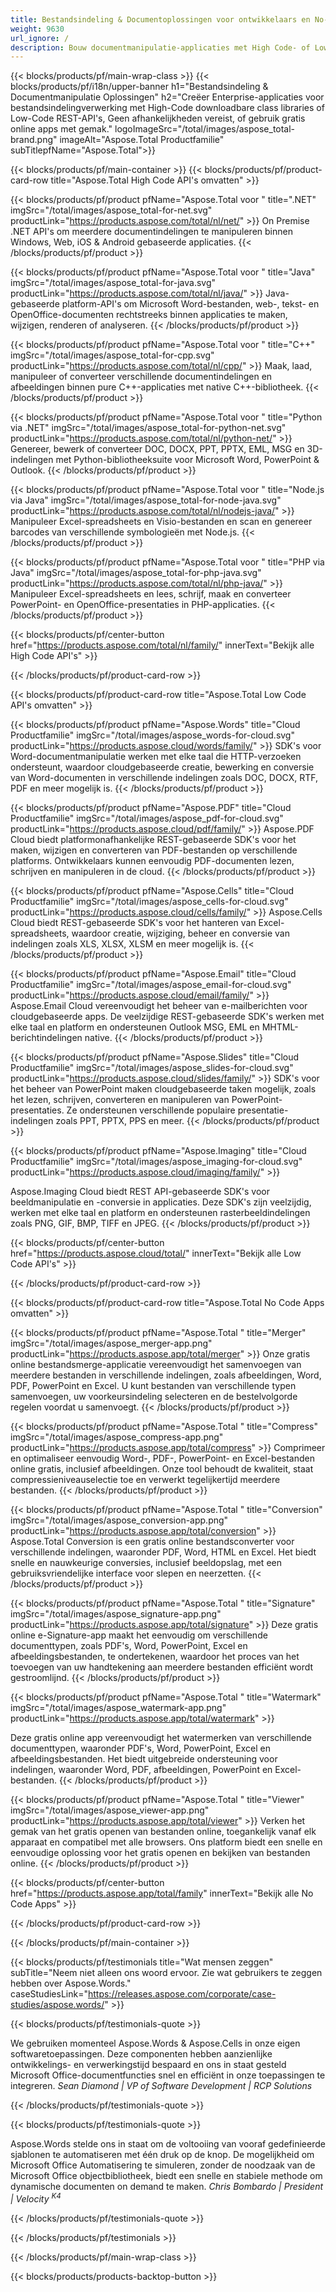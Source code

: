 ```yaml
---
title: Bestandsindeling & Documentoplossingen voor ontwikkelaars en No-Coders 
weight: 9630
url_ignore: /
description: Bouw documentmanipulatie-applicaties met High Code- of Low Code-API's, of gebruik eenvoudig cross-platform apps om 100+ bestandsindelingen te bekijken, vergelijken, inspecteren of converteren.
---
```


{{< blocks/products/pf/main-wrap-class >}}
{{< blocks/products/pf/i18n/upper-banner h1="Bestandsindeling & Documentmanipulatie Oplossingen" h2="Creëer Enterprise-applicaties voor bestandsindelingverwerking met High-Code downloadbare class libraries of Low-Code REST-API's, Geen afhankelijkheden vereist, of gebruik gratis online apps met gemak." logoImageSrc="/total/images/aspose_total-brand.png" imageAlt="Aspose.Total Productfamilie" subTitlepfName="Aspose.Total">}}

{{< blocks/products/pf/main-container >}}
{{< blocks/products/pf/product-card-row title="Aspose.Total High Code API's omvatten" >}}

{{< blocks/products/pf/product pfName="Aspose.Total voor " title=".NET" imgSrc="/total/images/aspose_total-for-net.svg" productLink="https://products.aspose.com/total/nl/net/" >}}
On Premise .NET API's om meerdere documentindelingen te manipuleren binnen Windows, Web, iOS & Android gebaseerde applicaties.
{{< /blocks/products/pf/product >}}

{{< blocks/products/pf/product pfName="Aspose.Total voor " title="Java" imgSrc="/total/images/aspose_total-for-java.svg" productLink="https://products.aspose.com/total/nl/java/" >}}
Java-gebaseerde platform-API's om Microsoft Word-bestanden, web-, tekst- en OpenOffice-documenten rechtstreeks binnen applicaties te maken, wijzigen, renderen of analyseren.
{{< /blocks/products/pf/product >}}

{{< blocks/products/pf/product pfName="Aspose.Total voor " title="C++" imgSrc="/total/images/aspose_total-for-cpp.svg" productLink="https://products.aspose.com/total/nl/cpp/" >}}
Maak, laad, manipuleer of converteer verschillende documentindelingen en afbeeldingen binnen pure C++-applicaties met native C++-bibliotheek.
{{< /blocks/products/pf/product >}}

{{< blocks/products/pf/product pfName="Aspose.Total voor " title="Python via .NET" imgSrc="/total/images/aspose_total-for-python-net.svg" productLink="https://products.aspose.com/total/nl/python-net/" >}}
Genereer, bewerk of converteer DOC, DOCX, PPT, PPTX, EML, MSG en 3D-indelingen met Python-bibliotheeksuite voor Microsoft Word, PowerPoint & Outlook.
{{< /blocks/products/pf/product >}}

{{< blocks/products/pf/product pfName="Aspose.Total voor " title="Node.js via Java" imgSrc="/total/images/aspose_total-for-node-java.svg" productLink="https://products.aspose.com/total/nl/nodejs-java/" >}}
Manipuleer Excel-spreadsheets en Visio-bestanden en scan en genereer barcodes van verschillende symbologieën met Node.js.
{{< /blocks/products/pf/product >}}

{{< blocks/products/pf/product pfName="Aspose.Total voor " title="PHP via Java" imgSrc="/total/images/aspose_total-for-php-java.svg" productLink="https://products.aspose.com/total/nl/php-java/" >}}
Manipuleer Excel-spreadsheets en lees, schrijf, maak en converteer PowerPoint- en OpenOffice-presentaties in PHP-applicaties.
{{< /blocks/products/pf/product >}}

{{< blocks/products/pf/center-button href="https://products.aspose.com/total/nl/family/" innerText="Bekijk alle High Code API's" >}}

{{< /blocks/products/pf/product-card-row >}}

{{< blocks/products/pf/product-card-row title="Aspose.Total Low Code API's omvatten" >}}

{{< blocks/products/pf/product pfName="Aspose.Words" title="Cloud Productfamilie" imgSrc="/total/images/aspose_words-for-cloud.svg" productLink="https://products.aspose.cloud/words/family/" >}}
SDK's voor Word-documentmanipulatie werken met elke taal die HTTP-verzoeken ondersteunt, waardoor cloudgebaseerde creatie, bewerking en conversie van Word-documenten in verschillende indelingen zoals DOC, DOCX, RTF, PDF en meer mogelijk is.
{{< /blocks/products/pf/product >}}

{{< blocks/products/pf/product pfName="Aspose.PDF" title="Cloud Productfamilie" imgSrc="/total/images/aspose_pdf-for-cloud.svg" productLink="https://products.aspose.cloud/pdf/family/" >}}
Aspose.PDF Cloud biedt platformonafhankelijke REST-gebaseerde SDK's voor het maken, wijzigen en converteren van PDF-bestanden op verschillende platforms. Ontwikkelaars kunnen eenvoudig PDF-documenten lezen, schrijven en manipuleren in de cloud.
{{< /blocks/products/pf/product >}}

{{< blocks/products/pf/product pfName="Aspose.Cells" title="Cloud Productfamilie" imgSrc="/total/images/aspose_cells-for-cloud.svg" productLink="https://products.aspose.cloud/cells/family/" >}}
Aspose.Cells Cloud biedt REST-gebaseerde SDK's voor het hanteren van Excel-spreadsheets, waardoor creatie, wijziging, beheer en conversie van indelingen zoals XLS, XLSX, XLSM en meer mogelijk is.
{{< /blocks/products/pf/product >}}

{{< blocks/products/pf/product pfName="Aspose.Email" title="Cloud Productfamilie" imgSrc="/total/images/aspose_email-for-cloud.svg" productLink="https://products.aspose.cloud/email/family/" >}}
Aspose.Email Cloud vereenvoudigt het beheer van e-mailberichten voor cloudgebaseerde apps. De veelzijdige REST-gebaseerde SDK's werken met elke taal en platform en ondersteunen Outlook MSG, EML en MHTML-berichtindelingen native.
{{< /blocks/products/pf/product >}}

{{< blocks/products/pf/product pfName="Aspose.Slides" title="Cloud Productfamilie" imgSrc="/total/images/aspose_slides-for-cloud.svg" productLink="https://products.aspose.cloud/slides/family/" >}}
SDK's voor het beheer van PowerPoint maken cloudgebaseerde taken mogelijk, zoals het lezen, schrijven, converteren en manipuleren van PowerPoint-presentaties. Ze ondersteunen verschillende populaire presentatie-indelingen zoals PPT, PPTX, PPS en meer.
{{< /blocks/products/pf/product >}}

{{< blocks/products/pf/product pfName="Aspose.Imaging" title="Cloud Productfamilie" imgSrc="/total/images/aspose_imaging-for-cloud.svg" productLink="https://products.aspose.cloud/imaging/family/" >}}

Aspose.Imaging Cloud biedt REST API-gebaseerde SDK's voor beeldmanipulatie en -conversie in applicaties. Deze SDK's zijn veelzijdig, werken met elke taal en platform en ondersteunen rasterbeeldindelingen zoals PNG, GIF, BMP, TIFF en JPEG.
{{< /blocks/products/pf/product >}}

{{< blocks/products/pf/center-button href="https://products.aspose.cloud/total/" innerText="Bekijk alle Low Code API's" >}}

{{< /blocks/products/pf/product-card-row >}}

{{< blocks/products/pf/product-card-row title="Aspose.Total No Code Apps omvatten" >}}

{{< blocks/products/pf/product pfName="Aspose.Total " title="Merger" imgSrc="/total/images/aspose_merger-app.png" productLink="https://products.aspose.app/total/merger" >}}
Onze gratis online bestandsmerge-applicatie vereenvoudigt het samenvoegen van meerdere bestanden in verschillende indelingen, zoals afbeeldingen, Word, PDF, PowerPoint en Excel. U kunt bestanden van verschillende typen samenvoegen, uw voorkeursindeling selecteren en de bestelvolgorde regelen voordat u samenvoegt.
{{< /blocks/products/pf/product >}}

{{< blocks/products/pf/product pfName="Aspose.Total " title="Compress" imgSrc="/total/images/aspose_compress-app.png" productLink="https://products.aspose.app/total/compress" >}}
Comprimeer en optimaliseer eenvoudig Word-, PDF-, PowerPoint- en Excel-bestanden online gratis, inclusief afbeeldingen. Onze tool behoudt de kwaliteit, staat compressieniveauselectie toe en verwerkt tegelijkertijd meerdere bestanden.
{{< /blocks/products/pf/product >}}

{{< blocks/products/pf/product pfName="Aspose.Total " title="Conversion" imgSrc="/total/images/aspose_conversion-app.png" productLink="https://products.aspose.app/total/conversion" >}}
Aspose.Total Conversion is een gratis online bestandsconverter voor verschillende indelingen, waaronder PDF, Word, HTML en Excel. Het biedt snelle en nauwkeurige conversies, inclusief beeldopslag, met een gebruiksvriendelijke interface voor slepen en neerzetten.
{{< /blocks/products/pf/product >}}

{{< blocks/products/pf/product pfName="Aspose.Total " title="Signature" imgSrc="/total/images/aspose_signature-app.png" productLink="https://products.aspose.app/total/signature" >}}
Deze gratis online e-Signature-app maakt het eenvoudig om verschillende documenttypen, zoals PDF's, Word, PowerPoint, Excel en afbeeldingsbestanden, te ondertekenen, waardoor het proces van het toevoegen van uw handtekening aan meerdere bestanden efficiënt wordt gestroomlijnd.
{{< /blocks/products/pf/product >}}

{{< blocks/products/pf/product pfName="Aspose.Total " title="Watermark" imgSrc="/total/images/aspose_watermark-app.png" productLink="https://products.aspose.app/total/watermark" >}}

Deze gratis online app vereenvoudigt het watermerken van verschillende documenttypen, waaronder PDF's, Word, PowerPoint, Excel en afbeeldingsbestanden. Het biedt uitgebreide ondersteuning voor indelingen, waaronder Word, PDF, afbeeldingen, PowerPoint en Excel-bestanden.
{{< /blocks/products/pf/product >}}

{{< blocks/products/pf/product pfName="Aspose.Total " title="Viewer" imgSrc="/total/images/aspose_viewer-app.png" productLink="https://products.aspose.app/total/viewer" >}}
Verken het gemak van het gratis openen van bestanden online, toegankelijk vanaf elk apparaat en compatibel met alle browsers. Ons platform biedt een snelle en eenvoudige oplossing voor het gratis openen en bekijken van bestanden online.
{{< /blocks/products/pf/product >}}

{{< blocks/products/pf/center-button href="https://products.aspose.app/total/family" innerText="Bekijk alle No Code Apps" >}}

{{< /blocks/products/pf/product-card-row >}}

{{< /blocks/products/pf/main-container >}}

{{< blocks/products/pf/testimonials title="Wat mensen zeggen" subTitle="Neem niet alleen ons woord ervoor. Zie wat gebruikers te zeggen hebben over Aspose.Words." caseStudiesLink="https://releases.aspose.com/corporate/case-studies/aspose.words/" >}}

{{< blocks/products/pf/testimonials-quote >}}
<p class="first">
 We gebruiken momenteel Aspose.Words &amp; Aspose.Cells in onze eigen softwaretoepassingen. Deze componenten hebben aanzienlijke ontwikkelings- en verwerkingstijd bespaard en ons in staat gesteld Microsoft Office-documentfuncties snel en efficiënt in onze toepassingen te integreren.
 <em>
  Sean Diamond | VP of Software Development | RCP Solutions
 </em>
</p>

{{< /blocks/products/pf/testimonials-quote >}}

{{< blocks/products/pf/testimonials-quote >}}
<p class="second">
 Aspose.Words stelde ons in staat om de voltooiing van vooraf gedefinieerde sjablonen te automatiseren met één druk op de knop. De mogelijkheid om Microsoft Office Automatisering te simuleren, zonder de noodzaak van de Microsoft Office objectbibliotheek, biedt een snelle en stabiele methode om dynamische documenten on demand te maken.
 <em>
  Chris Bombardo | President | Velocity
  <sup>
   K4
  </sup>
 </em>
</p>

{{< /blocks/products/pf/testimonials-quote >}}

{{< /blocks/products/pf/testimonials >}}

{{< /blocks/products/pf/main-wrap-class >}}

{{< blocks/products/products-backtop-button >}}

